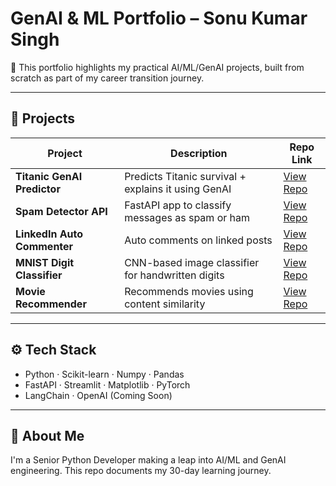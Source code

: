 # GenAI & ML Portfolio – Sonu Kumar Singh

🚀 This portfolio highlights my practical AI/ML/GenAI projects, built from scratch as part of my career transition journey.

---

## 🧠 Projects

| Project | Description | Repo Link |
|--------|-------------|-----------|
| **Titanic GenAI Predictor** | Predicts Titanic survival + explains it using GenAI | [View Repo](https://github.com/sonu-kumar-singh-04/titanic-genai-app) |
| **Spam Detector API** | FastAPI app to classify messages as spam or ham | [View Repo](https://github.com/sonu-kumar-singh-04/titanic-genai-app) |
| **LinkedIn Auto Commenter** | Auto comments on linked posts | [View Repo](https://github.com/sonu-kumar-singh-04/linkedin-auto-commenter) |
| **MNIST Digit Classifier** | CNN-based image classifier for handwritten digits | [View Repo](https://github.com/yourusername/mnist-digit-classifier) |
| **Movie Recommender** | Recommends movies using content similarity | [View Repo](https://github.com/yourusername/movie-recommender) |

---

## ⚙️ Tech Stack
- Python · Scikit-learn · Numpy · Pandas
- FastAPI · Streamlit · Matplotlib · PyTorch
- LangChain · OpenAI (Coming Soon)

---

## 📌 About Me
I'm a Senior Python Developer making a leap into AI/ML and GenAI engineering. This repo documents my 30-day learning journey. 

